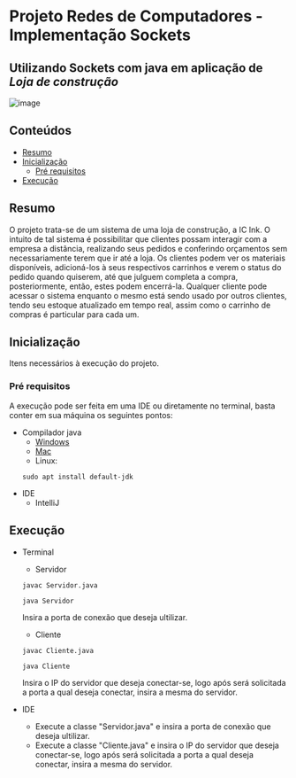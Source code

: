 # Projeto Redes de Computadores - Implementação Sockets
## Utilizando Sockets com java em aplicação de *Loja de construção*

![image](https://user-images.githubusercontent.com/38872475/134444781-61b0a0bb-0f49-4f9f-9500-8fd991b1e606.png)

## Conteúdos
   * [Resumo](#nome-do-tópico)
   * [Inicialização](#nome-do-tópico)
     * [Pré requisitos](#nome-do-tópico)
   * [Execução](#nome-do-tópico)

## Resumo
O projeto trata-se de um sistema de uma loja de construção, a IC Ink. O intuito de tal sistema é possibilitar que clientes possam interagir com a empresa a distância, realizando seus pedidos e conferindo orçamentos sem necessariamente terem que ir até a loja. Os clientes podem ver os materiais disponíveis, adicioná-los à seus respectivos carrinhos e verem o status do pedido quando quiserem, até que julguem completa a compra,  posteriormente, então, estes podem encerrá-la. Qualquer cliente pode acessar o sistema enquanto o mesmo está sendo usado por outros clientes, tendo seu estoque atualizado em tempo real, assim como o carrinho de compras é particular para cada um.

## Inicialização
Itens necessários à execução do projeto.

### Pré requisitos
A execução pode ser feita em uma IDE ou diretamente no terminal, basta conter em sua máquina os seguintes pontos:
   * Compilador java
     * [Windows](https://www.oracle.com/java/technologies/downloads/#java16)
     * [Mac](https://www.oracle.com/java/technologies/downloads/#java16)
     * Linux: 
     ```
     sudo apt install default-jdk
     ```
   * IDE
     * IntelliJ  
 
## Execução
 * Terminal
     * Servidor 
      ```
      javac Servidor.java
      ``` 
      ```
      java Servidor
      ``` 
      Insira a porta de conexão que deseja ultilizar.
     * Cliente
      ```
      javac Cliente.java
      ``` 
      ```
      java Cliente
      ``` 
     Insira o IP do servidor que deseja conectar-se, logo após será solicitada a porta a qual deseja conectar, insira a mesma do servidor.
     
 * IDE
     * Execute a classe "Servidor.java" e insira a porta de conexão que deseja ultilizar.
     * Execute a classe "Cliente.java" e insira o IP do servidor que deseja conectar-se, logo após será solicitada a porta a qual deseja conectar, insira a mesma do servidor.
 
 

